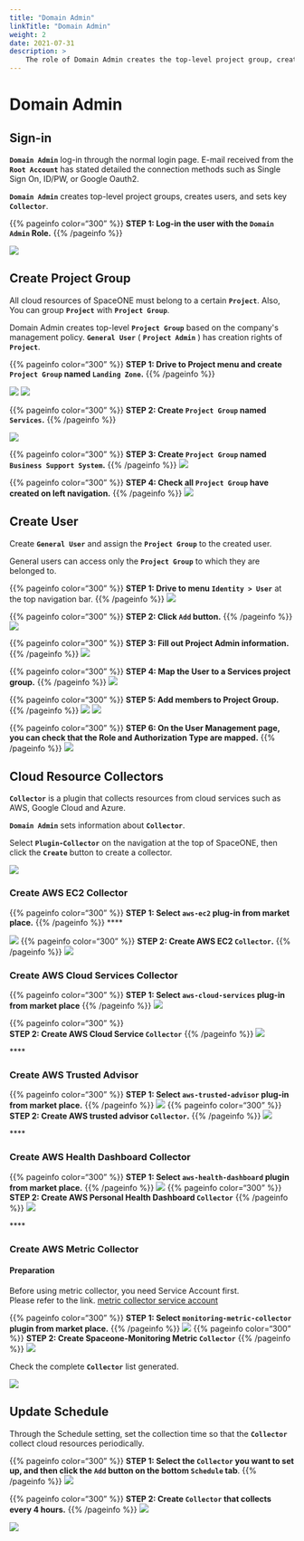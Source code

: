 ```yaml
---
title: "Domain Admin"
linkTitle: "Domain Admin"
weight: 2
date: 2021-07-31
description: >
    The role of Domain Admin creates the top-level project group, creates users, and sets the main collector.
---
```


# Domain Admin

## Sign-in

**`Domain Admin`** log-in through the normal login page. E-mail received from the **`Root Account`** has stated detailed the connection methods such as Single Sign On, ID/PW, or Google Oauth2.

**`Domain Admin`** creates top-level project groups, creates users, and sets key **`Collector`**.

{{% pageinfo color=“300” %}}
**STEP 1: Log-in the user with the `Domain Admin` Role.**
{{% /pageinfo %}}

![](/docs/using_spaceone_console/admin_guide/getting-started/Domain-Admin_img/Domain-Admin_image_01.png)

## Create Project Group

All cloud resources of SpaceONE must belong to a certain **`Project`**. Also, You can group **`Project`** with **`Project Group`**.

Domain Admin creates top-level **`Project Group`** based on the company's management policy.
**`General User`** ( **`Project Admin`** ) has creation rights of **`Project`**. 

{{% pageinfo color=“300” %}}
**STEP 1: Drive to Project menu and create `Project Group` named `Landing Zone`.** 
{{% /pageinfo %}}


![](/docs/using_spaceone_console/admin_guide/getting-started/Domain-Admin_img/Domain-Admin_image_02.png)
![](/docs/using_spaceone_console/admin_guide/getting-started/Domain-Admin_img/Domain-Admin_image_03.png)

{{% pageinfo color=“300” %}}
**STEP 2: Create `Project Group` named `Services`.**
{{% /pageinfo %}}

![](/docs/using_spaceone_console/admin_guide/getting-started/Domain-Admin_img/Domain-Admin_image_04.png)

{{% pageinfo color=“300” %}}
**STEP 3: Create `Project Group` named `Business Support System`.**
{{% /pageinfo %}}
![](/docs/using_spaceone_console/admin_guide/getting-started/Domain-Admin_img/Domain-Admin_image_05.png)

{{% pageinfo color=“300” %}}
**STEP 4: Check all `Project Group` have created on left navigation.**
{{% /pageinfo %}}
![](/docs/using_spaceone_console/admin_guide/getting-started/Domain-Admin_img/Domain-Admin_image_06.png)

## Create User

Create **`General User`** and assign the **`Project Group`** to the created user.

General users can access only the **`Project Group`** to which they are belonged to.

{{% pageinfo color=“300” %}}
**STEP 1: Drive to menu `Identity > User`** at the top navigation bar.
{{% /pageinfo %}}
![](/docs/using_spaceone_console/admin_guide/getting-started/Domain-Admin_img/Domain-Admin_image_07.png)

{{% pageinfo color=“300” %}}
**STEP 2: Click `Add` button.** 
{{% /pageinfo %}}
![](/docs/using_spaceone_console/admin_guide/getting-started/Domain-Admin_img/Domain-Admin_image_08.png)

{{% pageinfo color=“300” %}}
**STEP 3: Fill out Project Admin information.** 
{{% /pageinfo %}}
![](/docs/using_spaceone_console/admin_guide/getting-started/Domain-Admin_img/Domain-Admin_image_09.png)

{{% pageinfo color=“300” %}}
**STEP 4: Map the User to a Services project group.**
{{% /pageinfo %}}
![](/docs/using_spaceone_console/admin_guide/getting-started/Domain-Admin_img/Domain-Admin_image_10.png)

{{% pageinfo color=“300” %}}
**STEP 5: Add members to Project Group.**
{{% /pageinfo %}}
![](/docs/using_spaceone_console/admin_guide/getting-started/Domain-Admin_img/Domain-Admin_image_11.png)
![](/docs/using_spaceone_console/admin_guide/getting-started/Domain-Admin_img/Domain-Admin_image_12.png)

{{% pageinfo color=“300” %}}
**STEP 6: On the User Management page, you can check that the Role and Authorization Type are mapped.**
{{% /pageinfo %}}
![](/docs/using_spaceone_console/admin_guide/getting-started/Domain-Admin_img/Domain-Admin_image_13.png)


## Cloud Resource Collectors
 
**`Collector`** is a plugin that collects resources from cloud services such as AWS, Google Cloud and Azure.

**`Domain Admin`** sets information about **`Collector`**.



Select **`Plugin`-`Collector`** on the navigation at the top of SpaceONE, then click the **`Create`** button to create a collector.

![](/docs/using_spaceone_console/admin_guide/getting-started/Domain-Admin_img/Domain-Admin_image_14.png)



### **Create AWS EC2 Collector**
{{% pageinfo color=“300” %}}
**STEP 1: Select `aws-ec2` plug-in from market place.**
{{% /pageinfo %}}
\*\*\*\*

![](/docs/using_spaceone_console/admin_guide/getting-started/Domain-Admin_img/Domain-Admin_image_15.png)
{{% pageinfo color=“300” %}}
**STEP 2: Create AWS EC2 `Collector`.**
{{% /pageinfo %}}
![](/docs/using_spaceone_console/admin_guide/getting-started/Domain-Admin_img/Domain-Admin_image_16.png)



### **Create AWS Cloud Services Collector**
{{% pageinfo color=“300” %}}
**STEP 1: Select `aws-cloud-services` plug-in from market place**
{{% /pageinfo %}}
![](/docs/using_spaceone_console/admin_guide/getting-started/Domain-Admin_img/Domain-Admin_image_17.png)

{{% pageinfo color=“300” %}}  
**STEP 2: Create AWS Cloud Service `Collector`** 
{{% /pageinfo %}}
![](/docs/using_spaceone_console/admin_guide/getting-started/Domain-Admin_img/Domain-Admin_image_18.png)

\*\*\*\*

### **Create AWS Trusted Advisor**
{{% pageinfo color=“300” %}}
**STEP 1: Select `aws-trusted-advisor` plug-in from market place.**
{{% /pageinfo %}}
![](/docs/using_spaceone_console/admin_guide/getting-started/Domain-Admin_img/Domain-Admin_image_19.png)
{{% pageinfo color=“300” %}}
**STEP 2: Create AWS trusted advisor `Collector`.** 
{{% /pageinfo %}}
![](/docs/using_spaceone_console/admin_guide/getting-started/Domain-Admin_img/Domain-Admin_image_20.png)

\*\*\*\*

### **Create AWS Health Dashboard Collector**
{{% pageinfo color=“300” %}}
**STEP 1: Select `aws-health-dashboard` plugin from market place.**
{{% /pageinfo %}}
![](/docs/using_spaceone_console/admin_guide/getting-started/Domain-Admin_img/Domain-Admin_image_21.png)
{{% pageinfo color=“300” %}}
**STEP 2: Create AWS Personal Health Dashboard `Collector`** 
{{% /pageinfo %}}
![](/docs/using_spaceone_console/admin_guide/getting-started/Domain-Admin_img/Domain-Admin_image_22.png)

\*\*\*\*

### **Create AWS Metric Collector**

#### Preparation

Before using metric collector, you need Service Account first. <br>
Please refer to the link. <a href ="/docs/using_spaceone_console/admin_guide/getting-started/metric-collector-quick-start">metric collector service account</a> 

{{% pageinfo color=“300” %}}
**STEP 1: Select `monitoring-metric-collector` plugin from market place.**
{{% /pageinfo %}}
![](/docs/using_spaceone_console/admin_guide/getting-started/Domain-Admin_img/Domain-Admin_image_23.png)
{{% pageinfo color=“300” %}}
**STEP 2: Create Spaceone-Monitoring Metric `Collector`** 
{{% /pageinfo %}}
![](/docs/using_spaceone_console/admin_guide/getting-started/Domain-Admin_img/Domain-Admin_image_24.png)

Check the complete **`Collector`** list generated.

![](/docs/using_spaceone_console/admin_guide/getting-started/Domain-Admin_img/Domain-Admin_image_25.png)

## Update Schedule
   
Through the Schedule setting, set the collection time so that the **`Collector`** collect cloud resources periodically.

{{% pageinfo color=“300” %}}
**STEP 1: Select the `Collector` you want to set up, and then click the `Add` button on the bottom `Schedule` tab**.
{{% /pageinfo %}}
![](/docs/using_spaceone_console/admin_guide/getting-started/Domain-Admin_img/Domain-Admin_image_26.png)

{{% pageinfo color=“300” %}}
**STEP 2: Create `Collector` that collects every 4 hours.**
{{% /pageinfo %}}
![](/docs/using_spaceone_console/admin_guide/getting-started/Domain-Admin_img/Domain-Admin_image_27.png)

![](/docs/using_spaceone_console/admin_guide/getting-started/Domain-Admin_img/Domain-Admin_image_28.png)

